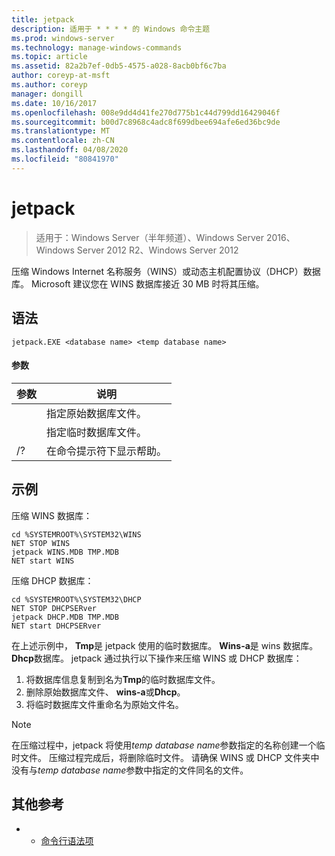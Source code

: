 ```yaml
---
title: jetpack
description: 适用于 * * * * 的 Windows 命令主题
ms.prod: windows-server
ms.technology: manage-windows-commands
ms.topic: article
ms.assetid: 82a2b7ef-0db5-4575-a028-8acb0bf6c7ba
author: coreyp-at-msft
ms.author: coreyp
manager: dongill
ms.date: 10/16/2017
ms.openlocfilehash: 008e9dd4d41fe270d775b1c44d799dd16429046f
ms.sourcegitcommit: b00d7c8968c4adc8f699dbee694afe6ed36bc9de
ms.translationtype: MT
ms.contentlocale: zh-CN
ms.lasthandoff: 04/08/2020
ms.locfileid: "80841970"
---
```

# <a name="jetpack"></a>jetpack

>适用于：Windows Server（半年频道）、Windows Server 2016、Windows Server 2012 R2、Windows Server 2012

压缩 Windows Internet 名称服务（WINS）或动态主机配置协议（DHCP）数据库。 Microsoft 建议您在 WINS 数据库接近 30 MB 时将其压缩。 

## <a name="syntax"></a>语法
```
jetpack.EXE <database name> <temp database name>
```

#### <a name="parameters"></a>参数
|参数|说明|
|-------|--------|
|<database name>|指定原始数据库文件。|
|<temp database name>|指定临时数据库文件。|
|/?|在命令提示符下显示帮助。|

## <a name="examples"></a><a name=BKMK_Examples></a>示例
压缩 WINS 数据库：
```
cd %SYSTEMROOT%\SYSTEM32\WINS
NET STOP WINS
jetpack WINS.MDB TMP.MDB
NET start WINS
```
压缩 DHCP 数据库：
```
cd %SYSTEMROOT%\SYSTEM32\DHCP
NET STOP DHCPSERver
jetpack DHCP.MDB TMP.MDB
NET start DHCPSERver
```
在上述示例中， **Tmp**是 jetpack 使用的临时数据库。 **Wins-a**是 wins 数据库。 **Dhcp**数据库。
jetpack 通过执行以下操作来压缩 WINS 或 DHCP 数据库：
1.  将数据库信息复制到名为**Tmp**的临时数据库文件。
2.  删除原始数据库文件、 **wins-a**或**Dhcp**。
3.  将临时数据库文件重命名为原始文件名。

> [!NOTE]
> 在压缩过程中，jetpack 将使用*temp database name*参数指定的名称创建一个临时文件。 压缩过程完成后，将删除临时文件。 请确保 WINS 或 DHCP 文件夹中没有与*temp database name*参数中指定的文件同名的文件。

## <a name="additional-references"></a>其他参考
-   - [命令行语法项](command-line-syntax-key.md)
